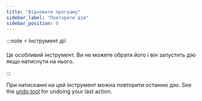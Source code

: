 ```yaml
---
title: "Відновити програму"
sidebar_label: "Повторити дію"
sidebar_position: 0
---
```


:::note ⚡ Інструмент дії

Це особливий інструмент. Ви не можете обрати його і він запустить дію якщо натиснути на нього.

:::

При натисканні на цей інструмент можна повторити останню дію. See the [undo tool](undo) for undoing your last action.
